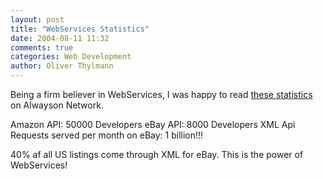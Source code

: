 ```yaml
---
layout: post
title: "WebServices Statistics"
date: 2004-08-11 11:32
comments: true
categories: Web Development
author: Oliver Thylmann
---
```



Being a firm believer in WebServices, I was happy to read [these statistics](http://www.alwayson-network.com/comments.php?id=P5227_0_6_0_C) on Alwayson Network. 

Amazon API: 50000 Developers
eBay API: 8000 Developers
XML Api Requests served per month on eBay: 1 billion!!!

40% af all US listings come through XML for eBay. This is the power of WebServices!


